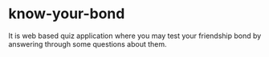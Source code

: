 # know-your-bond
It is web based quiz application where you may test your friendship bond by answering through some questions about them.
